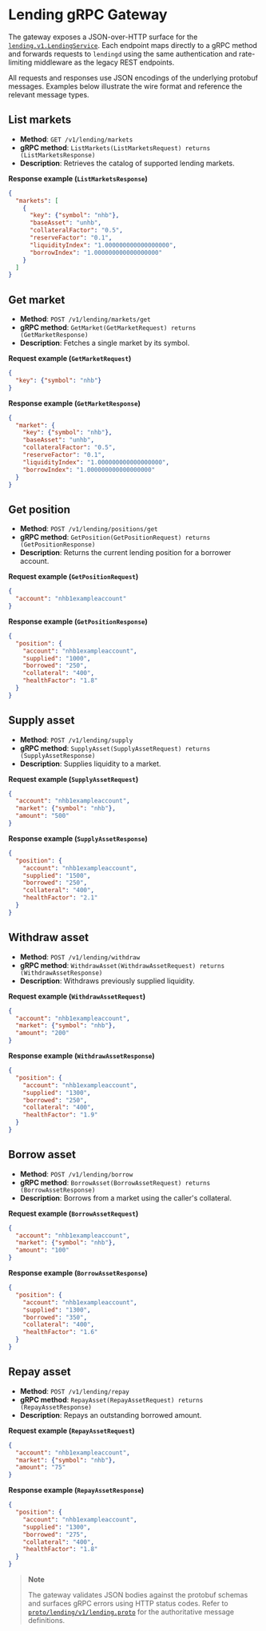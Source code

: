 # Lending gRPC Gateway

The gateway exposes a JSON-over-HTTP surface for the [`lending.v1.LendingService`](../../proto/lending/v1/lending.proto).
Each endpoint maps directly to a gRPC method and forwards requests to `lendingd` using the same authentication and
rate-limiting middleware as the legacy REST endpoints.

All requests and responses use JSON encodings of the underlying protobuf messages. Examples below illustrate the wire
format and reference the relevant message types.

## List markets

- **Method**: `GET /v1/lending/markets`
- **gRPC method**: `ListMarkets(ListMarketsRequest) returns (ListMarketsResponse)`
- **Description**: Retrieves the catalog of supported lending markets.

**Response example (`ListMarketsResponse`)**

```json
{
  "markets": [
    {
      "key": {"symbol": "nhb"},
      "baseAsset": "unhb",
      "collateralFactor": "0.5",
      "reserveFactor": "0.1",
      "liquidityIndex": "1.000000000000000000",
      "borrowIndex": "1.000000000000000000"
    }
  ]
}
```

## Get market

- **Method**: `POST /v1/lending/markets/get`
- **gRPC method**: `GetMarket(GetMarketRequest) returns (GetMarketResponse)`
- **Description**: Fetches a single market by its symbol.

**Request example (`GetMarketRequest`)**

```json
{
  "key": {"symbol": "nhb"}
}
```

**Response example (`GetMarketResponse`)**

```json
{
  "market": {
    "key": {"symbol": "nhb"},
    "baseAsset": "unhb",
    "collateralFactor": "0.5",
    "reserveFactor": "0.1",
    "liquidityIndex": "1.000000000000000000",
    "borrowIndex": "1.000000000000000000"
  }
}
```

## Get position

- **Method**: `POST /v1/lending/positions/get`
- **gRPC method**: `GetPosition(GetPositionRequest) returns (GetPositionResponse)`
- **Description**: Returns the current lending position for a borrower account.

**Request example (`GetPositionRequest`)**

```json
{
  "account": "nhb1exampleaccount"
}
```

**Response example (`GetPositionResponse`)**

```json
{
  "position": {
    "account": "nhb1exampleaccount",
    "supplied": "1000",
    "borrowed": "250",
    "collateral": "400",
    "healthFactor": "1.8"
  }
}
```

## Supply asset

- **Method**: `POST /v1/lending/supply`
- **gRPC method**: `SupplyAsset(SupplyAssetRequest) returns (SupplyAssetResponse)`
- **Description**: Supplies liquidity to a market.

**Request example (`SupplyAssetRequest`)**

```json
{
  "account": "nhb1exampleaccount",
  "market": {"symbol": "nhb"},
  "amount": "500"
}
```

**Response example (`SupplyAssetResponse`)**

```json
{
  "position": {
    "account": "nhb1exampleaccount",
    "supplied": "1500",
    "borrowed": "250",
    "collateral": "400",
    "healthFactor": "2.1"
  }
}
```

## Withdraw asset

- **Method**: `POST /v1/lending/withdraw`
- **gRPC method**: `WithdrawAsset(WithdrawAssetRequest) returns (WithdrawAssetResponse)`
- **Description**: Withdraws previously supplied liquidity.

**Request example (`WithdrawAssetRequest`)**

```json
{
  "account": "nhb1exampleaccount",
  "market": {"symbol": "nhb"},
  "amount": "200"
}
```

**Response example (`WithdrawAssetResponse`)**

```json
{
  "position": {
    "account": "nhb1exampleaccount",
    "supplied": "1300",
    "borrowed": "250",
    "collateral": "400",
    "healthFactor": "1.9"
  }
}
```

## Borrow asset

- **Method**: `POST /v1/lending/borrow`
- **gRPC method**: `BorrowAsset(BorrowAssetRequest) returns (BorrowAssetResponse)`
- **Description**: Borrows from a market using the caller's collateral.

**Request example (`BorrowAssetRequest`)**

```json
{
  "account": "nhb1exampleaccount",
  "market": {"symbol": "nhb"},
  "amount": "100"
}
```

**Response example (`BorrowAssetResponse`)**

```json
{
  "position": {
    "account": "nhb1exampleaccount",
    "supplied": "1300",
    "borrowed": "350",
    "collateral": "400",
    "healthFactor": "1.6"
  }
}
```

## Repay asset

- **Method**: `POST /v1/lending/repay`
- **gRPC method**: `RepayAsset(RepayAssetRequest) returns (RepayAssetResponse)`
- **Description**: Repays an outstanding borrowed amount.

**Request example (`RepayAssetRequest`)**

```json
{
  "account": "nhb1exampleaccount",
  "market": {"symbol": "nhb"},
  "amount": "75"
}
```

**Response example (`RepayAssetResponse`)**

```json
{
  "position": {
    "account": "nhb1exampleaccount",
    "supplied": "1300",
    "borrowed": "275",
    "collateral": "400",
    "healthFactor": "1.8"
  }
}
```

> **Note**
>
> The gateway validates JSON bodies against the protobuf schemas and surfaces gRPC errors using HTTP status codes.
> Refer to [`proto/lending/v1/lending.proto`](../../proto/lending/v1/lending.proto) for the authoritative
> message definitions.
